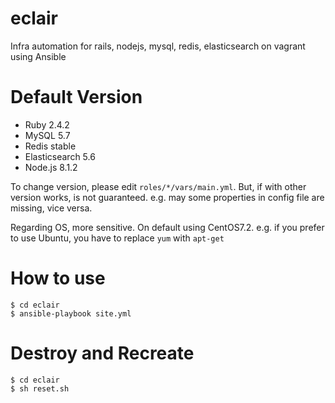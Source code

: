 # eclair
Infra automation for rails, nodejs, mysql, redis, elasticsearch on vagrant using Ansible

# Default Version

- Ruby 2.4.2
- MySQL 5.7
- Redis stable
- Elasticsearch 5.6
- Node.js 8.1.2

To change version, please edit `roles/*/vars/main.yml`.
But, if with other version works, is not guaranteed.
e.g. may some properties in config file are missing, vice versa.

Regarding OS, more sensitive.
On default using CentOS7.2.
e.g. if you prefer to use Ubuntu, you have to replace `yum` with `apt-get`

# How to use

```
$ cd eclair
$ ansible-playbook site.yml
```

# Destroy and Recreate

```
$ cd eclair
$ sh reset.sh
```
